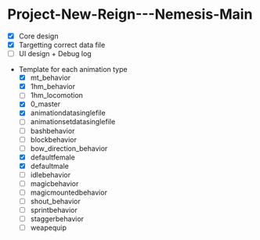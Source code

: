 # Project-New-Reign---Nemesis-Main

- [x] Core design
- [x] Targetting correct data file
- [ ] UI design + Debug log

- Template for each animation type
	- [x] mt_behavior
	- [x] 1hm_behavior
	- [ ] 1hm_locomotion
	- [x] 0_master
	- [x] animationdatasinglefile
	- [ ] animationsetdatasinglefile
	- [ ] bashbehavior
	- [ ] blockbehavior
	- [ ] bow_direction_behavior
	- [x] defaultfemale
	- [x] defaultmale
	- [ ] idlebehavior
	- [ ] magicbehavior
	- [ ] magicmountedbehavior
	- [ ] shout_behavior
	- [ ] sprintbehavior
	- [ ] staggerbehavior
	- [ ] weapequip